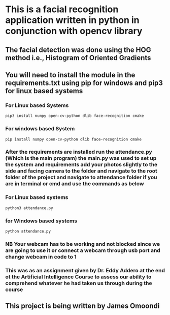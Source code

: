 # This is a facial recognition application written in python in conjunction with opencv library
## The facial detection was done using the HOG method i.e., Histogram of Oriented Gradients
## You will  need to install the module in the requirements.txt using pip for windows and pip3 for linux based systems
### For Linux based Systems
`pip3 install numpy open-cv-python dlib face-recognition cmake`
### For windows based System
`pip install numpy open-cv-python dlib face-recognition cmake`

### After the requirements are installed run the attendance.py (Which is the main program) the main.py was used to set up the system and requirements add your photos slightly to the side and facing camera to the folder and navigate to the root folder of the project and navigate to attendance folder if you are in terminal or cmd and use the commands as below
### For Linux based systems
`python3 attendance.py`
### for Windows based systems
`python attendance.py`

### NB Your webcam has to be working and not blocked since we are going to use it or connect a webcam through usb port and change webcam in code to 1 
### This was as an assignment given by Dr. Eddy Addero at the end ot the Artificial Intelligence Course to assess our ability to comprehend whatever he had taken us through during the course


## This project is being written by James Omoondi
